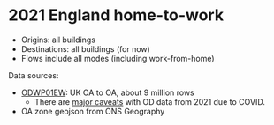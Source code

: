# 2021 England home-to-work

- Origins: all buildings
- Destinations: all buildings (for now)
- Flows include all modes (including work-from-home)

Data sources:

- [ODWP01EW](https://www.nomisweb.co.uk/sources/census_2021_od): UK OA to OA, about 9 million rows
  - There are [major caveats](https://www.ons.gov.uk/peoplepopulationandcommunity/populationandmigration/populationestimates/bulletins/origindestinationdataenglandandwales/census2021#origin-destination-workplace-data) with OD data from 2021 due to COVID.
- OA zone geojson from ONS Geography
